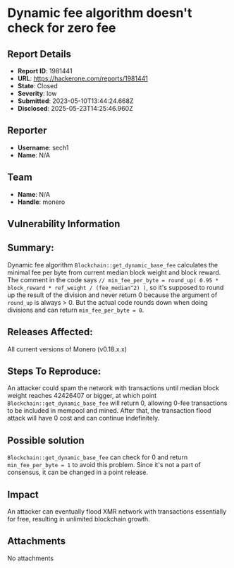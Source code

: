 # Dynamic fee algorithm doesn't check for zero fee

## Report Details
- **Report ID**: 1981441
- **URL**: https://hackerone.com/reports/1981441
- **State**: Closed
- **Severity**: low
- **Submitted**: 2023-05-10T13:44:24.668Z
- **Disclosed**: 2025-05-23T14:25:46.960Z

## Reporter
- **Username**: sech1
- **Name**: N/A

## Team
- **Name**: N/A
- **Handle**: monero

## Vulnerability Information
## Summary:
Dynamic fee algorithm `Blockchain::get_dynamic_base_fee` calculates the minimal fee per byte from current median block weight and block reward. The comment in the code says `// min_fee_per_byte = round_up( 0.95 * block_reward * ref_weight / (fee_median^2) )`, so it's supposed to round up the result of the division and never return 0 because the argument of `round_up` is always > 0. But the actual code rounds down when doing divisions and can return `min_fee_per_byte = 0`.

## Releases Affected:
All current versions of Monero (v0.18.x.x)

## Steps To Reproduce:
An attacker could spam the network with transactions until median block weight reaches 42426407 or bigger, at which point `Blockchain::get_dynamic_base_fee` will return 0, allowing 0-fee transactions to be included in mempool and mined. After that, the transaction flood attack will have 0 cost and can continue indefinitely.

## Possible solution

`Blockchain::get_dynamic_base_fee` can check for 0 and return `min_fee_per_byte = 1` to avoid this problem. Since it's not a part of consensus, it can be changed in a point release.

## Impact

An attacker can eventually flood XMR network with transactions essentially for free, resulting in unlimited blockchain growth.

## Attachments
No attachments
